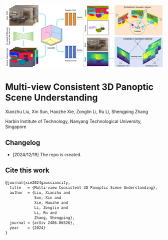 <p align="center"> 
<img src="images/Overview.png">
</p>

# Multi-view Consistent 3D Panoptic Scene Understanding

Xianzhu Liu, Xin Sun, Haozhe Xie, Zonglin Li, Ru Li, Shengping Zhang

Harbin Institute of Technology,  Nanyang Technological University, Singapore


## Changelog

- [2024/12/19] The repo is created.

## Cite this work

```
@journal{xie2024gaussiancity,
  title   = {Multi-view Consistent 3D Panoptic Scene Understanding},
  author  = {Liu, Xianzhu and 
             Sun, Xin and 
             Xie, Haozhe and 
             Li, Zonglin and 
             Li, Ru and 
             Zhang, Shengping},
  journal = {arXiv 2406.06526},
  year    = {2024}
}
```
